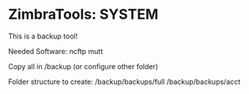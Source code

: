 ZimbraTools: SYSTEM
===========

This is a backup tool!

Needed Software:
ncftp
mutt

Copy all in /backup (or configure other folder)

Folder structure to create:
/backup/backups/full
/backup/backups/acct
